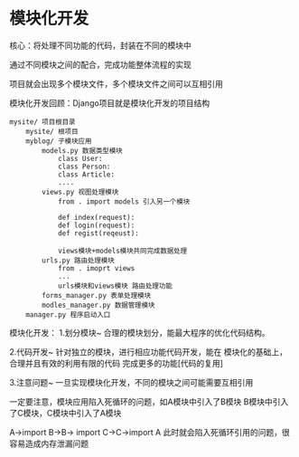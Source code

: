 # 模块化开发

核心：将处理不同功能的代码，封装在不同的模块中

通过不同模块之间的配合，完成功能整体流程的实现

项目就会出现多个模块文件，多个模块文件之间可以互相引用

模块化开发回顾：Django项目就是模块化开发的项目结构
```
mysite/ 项目根目录
    mysite/ 根项目
    myblog/ 子模块应用
        models.py 数据类型模块
            class User:
            class Person:
            class Article:
            ....
        views.py 视图处理模块
            from . import models 引入另一个模块
            
            def index(request):
            def login(request):
            def regist(reqeust):
            
            views模块+models模块共同完成数据处理
        urls.py 路由处理模块
            from . imoprt views
            ...
            urls模块和views模块 路由处理功能
        forms_manager.py 表单处理模块
        modles_manager.py 数据管理模块
    manager.py 程序启动入口
```

模块化开发：
1.划分模块~
合理的模块划分，能最大程序的优化代码结构。

2.代码开发~
针对独立的模块，进行相应功能代码开发，能在
模块化的基础上，合理并且有效的利用有限的代码
完成更多的功能[代码的复用]

3.注意问题~
一旦实现模块化开发，不同的模块之间可能需要互相引用

一定要注意，模块应用陷入死循环的问题，如A模块中引入了B模块
B模块中引入了C模块，C模块中引入了A模块

A->import B->B-> import C->C->import A
此时就会陷入死循环引用的问题，很容易造成内存泄漏问题

